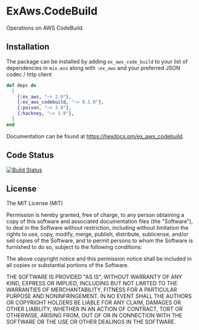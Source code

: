 # ExAws.CodeBuild

Operations on AWS CodeBuild.

## Installation

The package can be installed by adding `ex_aws_code_build` to your list of dependencies in `mix.exs`
along with `:ex_aws` and your preferred JSON codec / http client

```elixir
def deps do
  [
    {:ex_aws, "~> 2.0"},
    {:ex_aws_codebuild, "~> 0.1.0"},
    {:poison, "~> 3.0"},
    {:hackney, "~> 1.9"},
  ]
end
```
Documentation can be found at https://hexdocs.pm/ex_aws_codebuild.

## Code Status
[![Build Status](https://travis-ci.org/christopherlai/ex_aws_codebuild.svg?branch=master)](https://travis-ci.org/christopherlai/ex_aws_codebuild)

## License

The MIT License (MIT)

Permission is hereby granted, free of charge, to any person obtaining a copy of this software and associated documentation files (the "Software"), to deal in the Software without restriction, including without limitation the rights to use, copy, modify, merge, publish, distribute, sublicense, and/or sell copies of the Software, and to permit persons to whom the Software is furnished to do so, subject to the following conditions:

The above copyright notice and this permission notice shall be included in all copies or substantial portions of the Software.

THE SOFTWARE IS PROVIDED "AS IS", WITHOUT WARRANTY OF ANY KIND, EXPRESS OR IMPLIED, INCLUDING BUT NOT LIMITED TO THE WARRANTIES OF MERCHANTABILITY, FITNESS FOR A PARTICULAR PURPOSE AND NONINFRINGEMENT. IN NO EVENT SHALL THE AUTHORS OR COPYRIGHT HOLDERS BE LIABLE FOR ANY CLAIM, DAMAGES OR OTHER LIABILITY, WHETHER IN AN ACTION OF CONTRACT, TORT OR OTHERWISE, ARISING FROM, OUT OF OR IN CONNECTION WITH THE SOFTWARE OR THE USE OR OTHER DEALINGS IN THE SOFTWARE.
